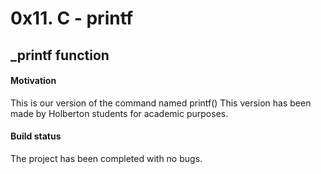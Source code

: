 # 0x11. C - printf



## _printf function

#### Motivation
This is our version of the command named printf() This version has been made by Holberton students for academic purposes.

#### Build status

The project has been completed with no bugs.
